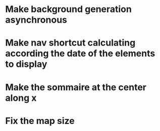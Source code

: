 # Make background generation asynchronous

# Make nav shortcut calculating according the date of the elements to display	

# Make the sommaire at the center along x 

# Fix the map size